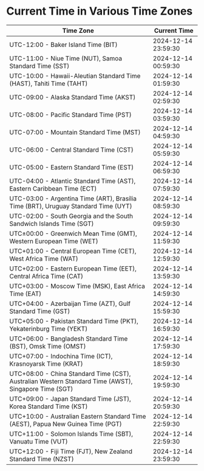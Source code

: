 # Current Time in Various Time Zones

| Time Zone | Current Time |
|-----------|--------------|
| UTC-12:00 - Baker Island Time (BIT) | 2024-12-14 23:59:30 |
| UTC-11:00 - Niue Time (NUT), Samoa Standard Time (SST) | 2024-12-14 00:59:30 |
| UTC-10:00 - Hawaii-Aleutian Standard Time (HAST), Tahiti Time (TAHT) | 2024-12-14 01:59:30 |
| UTC-09:00 - Alaska Standard Time (AKST) | 2024-12-14 02:59:30 |
| UTC-08:00 - Pacific Standard Time (PST) | 2024-12-14 03:59:30 |
| UTC-07:00 - Mountain Standard Time (MST) | 2024-12-14 04:59:30 |
| UTC-06:00 - Central Standard Time (CST) | 2024-12-14 05:59:30 |
| UTC-05:00 - Eastern Standard Time (EST) | 2024-12-14 06:59:30 |
| UTC-04:00 - Atlantic Standard Time (AST), Eastern Caribbean Time (ECT) | 2024-12-14 07:59:30 |
| UTC-03:00 - Argentina Time (ART), Brasília Time (BRT), Uruguay Standard Time (UYT) | 2024-12-14 08:59:30 |
| UTC-02:00 - South Georgia and the South Sandwich Islands Time (SGT) | 2024-12-14 09:59:30 |
| UTC±00:00 - Greenwich Mean Time (GMT), Western European Time (WET) | 2024-12-14 11:59:30 |
| UTC+01:00 - Central European Time (CET), West Africa Time (WAT) | 2024-12-14 12:59:30 |
| UTC+02:00 - Eastern European Time (EET), Central Africa Time (CAT) | 2024-12-14 13:59:30 |
| UTC+03:00 - Moscow Time (MSK), East Africa Time (EAT) | 2024-12-14 14:59:30 |
| UTC+04:00 - Azerbaijan Time (AZT), Gulf Standard Time (GST) | 2024-12-14 15:59:30 |
| UTC+05:00 - Pakistan Standard Time (PKT), Yekaterinburg Time (YEKT) | 2024-12-14 16:59:30 |
| UTC+06:00 - Bangladesh Standard Time (BST), Omsk Time (OMST) | 2024-12-14 17:59:30 |
| UTC+07:00 - Indochina Time (ICT), Krasnoyarsk Time (KRAT) | 2024-12-14 18:59:30 |
| UTC+08:00 - China Standard Time (CST), Australian Western Standard Time (AWST), Singapore Time (SGT) | 2024-12-14 19:59:30 |
| UTC+09:00 - Japan Standard Time (JST), Korea Standard Time (KST) | 2024-12-14 20:59:30 |
| UTC+10:00 - Australian Eastern Standard Time (AEST), Papua New Guinea Time (PGT) | 2024-12-14 22:59:30 |
| UTC+11:00 - Solomon Islands Time (SBT), Vanuatu Time (VUT) | 2024-12-14 22:59:30 |
| UTC+12:00 - Fiji Time (FJT), New Zealand Standard Time (NZST) | 2024-12-14 23:59:30 |

